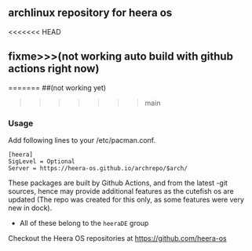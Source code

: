 ## archlinux repository for heera os
<<<<<<< HEAD
##   fixme>>>(not working auto build with github actions right now)
=======
##(not working yet)
>>>>>>> main

### Usage

Add following lines to your /etc/pacman.conf.

```
[heera]
SigLevel = Optional
Server = https://heera-os.github.io/archrepo/$arch/
```

These packages are built by Github Actions, and from the latest -git sources, hence may provide additional features as the cutefish os are updated (The repo was created for this only, as some features were very new in dock).

* All of these belong to the `heeraDE` group


Checkout the Heera OS repositories at https://github.com/heera-os



